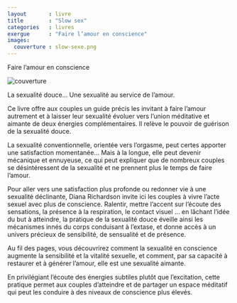 ```yaml
---
layout       : livre
title        : "Slow sex"
categories   : livres
exergue      : "Faire l’amour en conscience"
images:
  couverture : slow-sexe.png
---
```


Faire l’amour en conscience

![couverture](../../../../images-livres/slow-sexe.png)

La sexualité douce... Une sexualité au service de l’amour.

Ce livre offre aux couples un guide précis les invitant à faire l’amour autrement et à laisser leur sexualité évoluer vers l’union méditative et aimante de deux énergies complémentaires. Il relève le pouvoir de guérison de la sexualité douce.

La sexualité conventionnelle, orientée vers l’orgasme, peut certes apporter une satisfaction momentanée... Mais à la longue, elle peut devenir mécanique et ennuyeuse, ce qui peut expliquer que de nombreux couples se désintéressent de la sexualité et ne prennent plus le temps de faire l’amour.

Pour aller vers une satisfaction plus profonde ou redonner vie à une sexualité déclinante, Diana Richardson invite ici les couples à vivre l’acte sexuel avec plus de conscience. Ralentir, mettre l’accent sur l’écoute des sensations, la présence à la respiration, le contact visuel ... en lâchant l’idée du but à atteindre, la pratique de la sexualité douce éveille ainsi les mécanismes innés du corps conduisant à l’extase, et donne accès à un univers précieux de sensibilité, de sensualité et de présence.

Au fil des pages, vous découvrirez comment la sexualité en conscience augmente la sensibilité et la vitalité sexuelle, et comment, par sa capacité à restaurer et à générer l’amour, elle est une sexualité aimante.

En privilégiant l’écoute des énergies subtiles plutôt que l’excitation, cette pratique permet aux couples d’atteindre et de partager un espace méditatif qui peut les conduire à des niveaux de conscience plus élevés.
